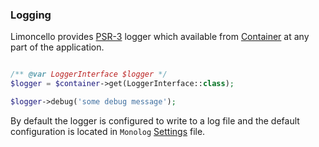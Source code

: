 ### Logging

Limoncello provides [PSR-3][1] logger which available from [Container][2] at any part of the application.

```php

/** @var LoggerInterface $logger */
$logger = $container->get(LoggerInterface::class);

$logger->debug('some debug message');

```

By default the logger is configured to write to a log file and the default configuration is located in `Monolog` [Settings][3] file.

[1]: http://www.php-fig.org/psr/psr-3/
[2]: 02.Container.md
[3]: 03.Settings.md
